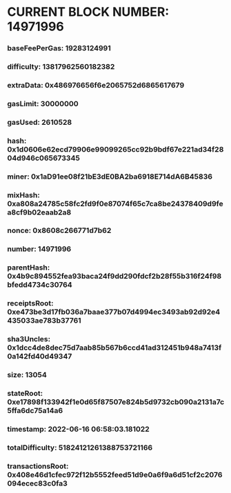 # CURRENT BLOCK NUMBER: 14971996

### baseFeePerGas: 19283124991
### difficulty: 13817962560182382
### extraData: 0x486976656f6e2065752d6865617679
### gasLimit: 30000000
### gasUsed: 2610528
### hash: 0x1d0606e62ecd79906e99099265cc92b9bdf67e221ad34f2804d946c065673345
### miner: 0x1aD91ee08f21bE3dE0BA2ba6918E714dA6B45836
### mixHash: 0xa808a24785c58fc2fd9f0e87074f65c7ca8be24378409d9fea8cf9b02eaab2a8
### nonce: 0x8608c266771d7b62
### number: 14971996
### parentHash: 0x4b9c894552fea93baca24f9dd290fdcf2b28f55b316f24f98bfedd4734c30764
### receiptsRoot: 0xe473be3d17fb036a7baae377b07d4994ec3493ab92d92e4435033ae783b37761
### sha3Uncles: 0x1dcc4de8dec75d7aab85b567b6ccd41ad312451b948a7413f0a142fd40d49347
### size: 13054
### stateRoot: 0xe17898f133942f1e0d65f87507e824b5d9732cb090a2131a7c5ffa6dc75a14a6
### timestamp: 2022-06-16 06:58:03.181022
### totalDifficulty: 51824121261388753721166
### transactionsRoot: 0x408e46d1cfec972f12b5552feed51d9e0a6f9a6d51cf2c2076094ecec83c0fa3
